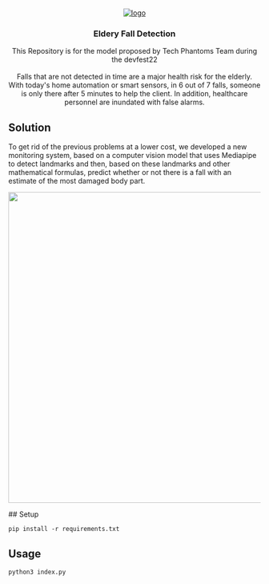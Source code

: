 <!-- PROJECT LOGO -->
<br />
<p align="center">
<a href="https://imgbb.com/"><img src="https://i.ibb.co/5GN9Ctj/logo.png" alt="logo" border="0"></a>
<h3 align="center">Eldery Fall Detection</h3>

  <p align="center">
This Repository is for the model proposed by Tech Phantoms Team during the devfest22
    <br />
    <br />
Falls that are not detected in time are a major health risk for the elderly. With today's home automation or smart sensors, in 6 out of 7 falls, someone is only there after 5 minutes to help the client. In addition, healthcare personnel are inundated with false alarms.


## Solution
To get rid of the previous problems at a lower cost, we developed a new monitoring system, based on a computer vision model that uses Mediapipe to detect landmarks and then, based on these landmarks and other mathematical formulas, predict whether or not there is a fall with an estimate of the most damaged body part.
<p align="center">
<img src="examples/savio demo.gif" width="620" />
</p>
## Setup

```shell script
pip install -r requirements.txt
```

## Usage
```shell script
python3 index.py
```
